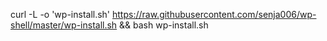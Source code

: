 curl -L -o 'wp-install.sh' https://raw.githubusercontent.com/senja006/wp-shell/master/wp-install.sh && bash wp-install.sh